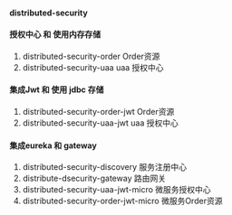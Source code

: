 #### distributed-security

#### 授权中心 和 使用内存存储
1. distributed-security-order           Order资源
2. distributed-security-uaa             uaa 授权中心

#### 集成Jwt 和 使用 jdbc 存储
1. distributed-security-order-jwt       Order资源
2. distributed-security-uaa-jwt         uaa 授权中心

#### 集成eureka 和 gateway
1. distributed-security-discovery       服务注册中心
2. distribute-dsecurity-gateway         路由网关
3. distributed-security-uaa-jwt-micro   微服务授权中心
4. distributed-security-order-jwt-micro 微服务Order资源
